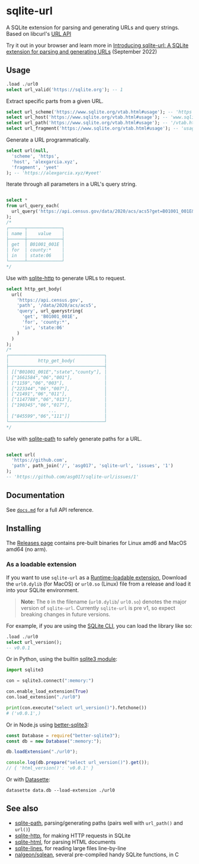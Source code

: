 # sqlite-url

A SQLite extension for parsing and generating URLs and query strings. Based on libcurl's [URL API](https://curl.se/libcurl/c/libcurl-url.html)

Try it out in your browser and learn more in [Introducing sqlite-url: A SQLite extension for parsing and generating URLs](https://observablehq.com/@asg017/introducing-sqlite-url) (September 2022)

## Usage

```sql
.load ./url0
select url_valid('https://sqlite.org'); -- 1
```

Extract specific parts from a given URL.

```sql
select url_scheme('https://www.sqlite.org/vtab.html#usage'); -- 'https'
select url_host('https://www.sqlite.org/vtab.html#usage'); -- 'www.sqlite.org'
select url_path('https://www.sqlite.org/vtab.html#usage'); -- '/vtab.html'
select url_fragment('https://www.sqlite.org/vtab.html#usage'); -- 'usage'
```

Generate a URL programmatically.

```sql
select url(null,
  'scheme', 'https',
  'host', 'alexgarcia.xyz',
  'fragment', 'yeet'
); -- 'https://alexgarcia.xyz/#yeet'
```

Iterate through all parameters in a URL's query string.

```sql

select *
from url_query_each(
  url_query('https://api.census.gov/data/2020/acs/acs5?get=B01001_001E&for=county:*&in=state:06')
);
/*
┌──────┬─────────────┐
│ name │    value    │
├──────┼─────────────┤
│ get  │ B01001_001E │
│ for  │ county:*    │
│ in   │ state:06    │
└──────┴─────────────┘
*/
```

Use with [sqlite-http](https://github.com/asg017/sqlite-http) to generate URLs to request.

```sql
select http_get_body(
  url(
    'https://api.census.gov',
    'path', '/data/2020/acs/acs5',
    'query', url_querystring(
      'get', 'B01001_001E',
      'for', 'county:*',
      'in', 'state:06'
    )
  )
);
/*
┌────────────────────────────────────┐
│           http_get_body(           │
├────────────────────────────────────┤
│ [["B01001_001E","state","county"], │
│ ["1661584","06","001"],            │
│ ["1159","06","003"],               │
│ ["223344","06","007"],             │
│ ["21491","06","011"],              │
│ ["1147788","06","013"],            │
│ ["190345","06","017"],             │
│               ...                  │
│ ["845599","06","111"]]             │
└────────────────────────────────────┘
*/
```

Use with [sqlite-path](https://github.com/asg017/sqlite-path) to safely generate paths for a URL.

```sql

select url(
  'https://github.com',
  'path', path_join('/', 'asg017', 'sqlite-url', 'issues', '1')
);
-- 'https://github.com/asg017/sqlite-url/issues/1'
```

## Documentation

See [`docs.md`](./docs.md) for a full API reference.

## Installing

The [Releases page](https://github.com/asg017/sqlite-url/releases) contains pre-built binaries for Linux amd6 and MacOS amd64 (no arm).

### As a loadable extension

If you want to use `sqlite-url` as a [Runtime-loadable extension](https://www.sqlite.org/loadext.html), Download the `url0.dylib` (for MacOS) or `url0.so` (Linux) file from a release and load it into your SQLite environment.

> **Note:**
> The `0` in the filename (`url0.dylib`/ `url0.so`) denotes the major version of `sqlite-url`. Currently `sqlite-url` is pre v1, so expect breaking changes in future versions.

For example, if you are using the [SQLite CLI](https://www.sqlite.org/cli.html), you can load the library like so:

```sql
.load ./url0
select url_version();
-- v0.0.1
```

Or in Python, using the builtin [sqlite3 module](https://docs.python.org/3/library/sqlite3.html):

```python
import sqlite3

con = sqlite3.connect(":memory:")

con.enable_load_extension(True)
con.load_extension("./url0")

print(con.execute("select url_version()").fetchone())
# ('v0.0.1',)
```

Or in Node.js using [better-sqlite3](https://github.com/WiseLibs/better-sqlite3):

```javascript
const Database = require("better-sqlite3");
const db = new Database(":memory:");

db.loadExtension("./url0");

console.log(db.prepare("select url_version()").get());
// { 'html_version()': 'v0.0.1' }
```

Or with [Datasette](https://datasette.io/):

```
datasette data.db --load-extension ./url0
```

## See also

- [sqlite-path](https://github.com/asg017/sqlite-path), parsing/generating paths (pairs well with `url_path()` and `url()`)
- [sqlite-http](https://github.com/asg017/sqlite-http), for making HTTP requests in SQLite
- [sqlite-html](https://github.com/asg017/sqlite-html), for parsing HTML documents
- [sqlite-lines](https://github.com/asg017/sqlite-lines), for reading large files line-by-line
- [nalgeon/sqlean](https://github.com/nalgeon/sqlean), several pre-compiled handy SQLite functions, in C
